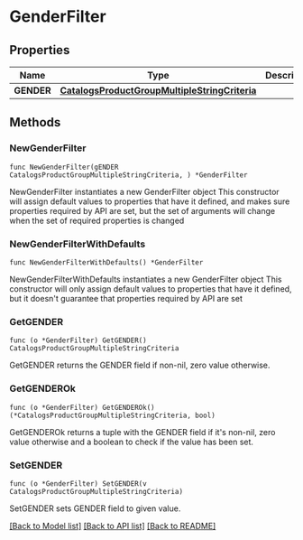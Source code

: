 # GenderFilter

## Properties

Name | Type | Description | Notes
------------ | ------------- | ------------- | -------------
**GENDER** | [**CatalogsProductGroupMultipleStringCriteria**](CatalogsProductGroupMultipleStringCriteria.md) |  | 

## Methods

### NewGenderFilter

`func NewGenderFilter(gENDER CatalogsProductGroupMultipleStringCriteria, ) *GenderFilter`

NewGenderFilter instantiates a new GenderFilter object
This constructor will assign default values to properties that have it defined,
and makes sure properties required by API are set, but the set of arguments
will change when the set of required properties is changed

### NewGenderFilterWithDefaults

`func NewGenderFilterWithDefaults() *GenderFilter`

NewGenderFilterWithDefaults instantiates a new GenderFilter object
This constructor will only assign default values to properties that have it defined,
but it doesn't guarantee that properties required by API are set

### GetGENDER

`func (o *GenderFilter) GetGENDER() CatalogsProductGroupMultipleStringCriteria`

GetGENDER returns the GENDER field if non-nil, zero value otherwise.

### GetGENDEROk

`func (o *GenderFilter) GetGENDEROk() (*CatalogsProductGroupMultipleStringCriteria, bool)`

GetGENDEROk returns a tuple with the GENDER field if it's non-nil, zero value otherwise
and a boolean to check if the value has been set.

### SetGENDER

`func (o *GenderFilter) SetGENDER(v CatalogsProductGroupMultipleStringCriteria)`

SetGENDER sets GENDER field to given value.



[[Back to Model list]](../README.md#documentation-for-models) [[Back to API list]](../README.md#documentation-for-api-endpoints) [[Back to README]](../README.md)


